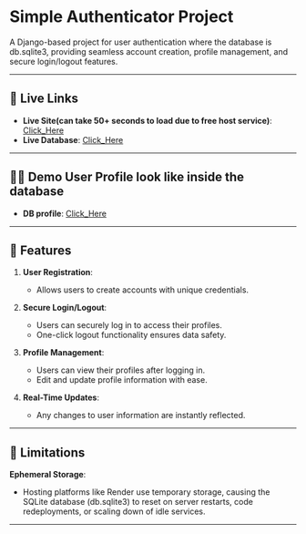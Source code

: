 # Simple Authenticator Project

A Django-based project for user authentication where the database is db.sqlite3, providing seamless account creation, profile management, and secure login/logout features.

---

## 🚀 Live Links

- **Live Site(can take 50+ seconds to load due to free host service)**: [Click_Here](https://simple-authenticator.onrender.com)
- **Live Database**: [Click_Here](https://simple-authenticator.onrender.com/admin/login/?next=/admin/)

---

## 👨‍💻 Demo User Profile look like inside the database

- **DB profile**: [Click_Here](https://github.com/saimhasan10/Authenticator/blob/main/Assets/demo_profile.png)

---

## 🌟 Features

1. **User Registration**:

   - Allows users to create accounts with unique credentials.

2. **Secure Login/Logout**:

   - Users can securely log in to access their profiles.
   - One-click logout functionality ensures data safety.

3. **Profile Management**:

   - Users can view their profiles after logging in.
   - Edit and update profile information with ease.

4. **Real-Time Updates**:
   - Any changes to user information are instantly reflected.

---

## 🛑 Limitations

**Ephemeral Storage**:

- Hosting platforms like Render use temporary storage, causing the SQLite database
  (db.sqlite3) to reset on server restarts, code redeployments, or scaling down of idle services.

---
